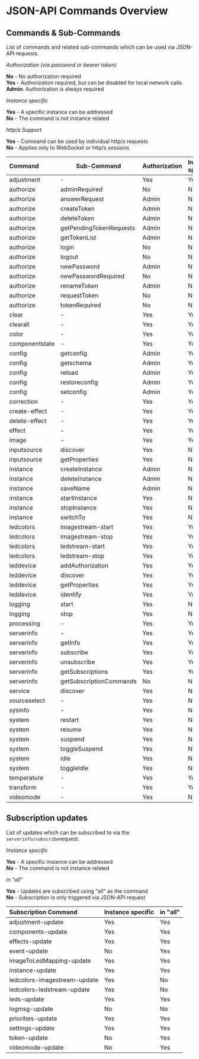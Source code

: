 # JSON-API Commands Overview

## Commands & Sub-Commands

List of commands and related sub-commands which can be used via JSON-API requests.

_Authorization (via password or bearer token)_

**No** - No authorization required<br>
**Yes** - Authorization required, but can be disabled for local network calls<br>
**Admin**: Authorization is always required

_Instance specific_

**Yes** - A specific instance can be addressed<br>
**No** - The command is not instance related

_http/s Support_

**Yes** - Command can be used by individual http/s requests<br>
**No** - Applies only to WebSocket or http/s sessions

| Command        | Sub-Command             | Authorization | Instance specifc | http/s Support |
|:---------------|-------------------------|:--------------|:-----------------|:---------------|
| adjustment     | -                       | Yes           | Yes              | Yes            |
| authorize      | adminRequired           | No            | No               | Yes            |
| authorize      | answerRequest           | Admin         | No               | No             |
| authorize      | createToken             | Admin         | No               | No             |
| authorize      | deleteToken             | Admin         | No               | Yes            |
| authorize      | getPendingTokenRequests | Admin         | No               | No             |
| authorize      | getTokenList            | Admin         | No               | Yes            |
| authorize      | login                   | No            | No               | No             |
| authorize      | logout                  | No            | No               | No             |
| authorize      | newPassword             | Admin         | No               | Yes            |
| authorize      | newPasswordRequired     | No            | No               | Yes            |
| authorize      | renameToken             | Admin         | No               | Yes            |
| authorize      | requestToken            | No            | No               | Yes            |
| authorize      | tokenRequired           | No            | No               | Yes            |
| clear          | -                       | Yes           | Yes              | Yes            |
| clearall       | -                       | Yes           | Yes              | Yes            |
| color          | -                       | Yes           | Yes              | Yes            |
| componentstate | -                       | Yes           | Yes              | Yes            |
| config         | getconfig               | Admin         | Yes              | Yes            |
| config         | getschema               | Admin         | Yes              | Yes            |
| config         | reload                  | Admin         | Yes              | Yes            |
| config         | restoreconfig           | Admin         | Yes              | Yes            |
| config         | setconfig               | Admin         | Yes              | Yes            |
| correction     | -                       | Yes           | Yes              | Yes            |
| create-effect  | -                       | Yes           | Yes              | Yes            |
| delete-effect  | -                       | Yes           | Yes              | Yes            |
| effect         | -                       | Yes           | Yes              | Yes            |
| image          | -                       | Yes           | Yes              | Yes            |
| inputsource    | discover                | Yes           | No               | Yes            |
| inputsource    | getProperties           | Yes           | No               | Yes            |
| instance       | createInstance          | Admin         | No               | Yes            |
| instance       | deleteInstance          | Admin         | No               | Yes            |
| instance       | saveName                | Admin         | No               | Yes            |
| instance       | startInstance           | Yes           | No               | Yes            |
| instance       | stopInstance            | Yes           | No               | Yes            |
| instance       | switchTo                | Yes           | No               | Yes            |
| ledcolors      | imagestream-start       | Yes           | Yes              | Yes            |
| ledcolors      | imagestream-stop        | Yes           | Yes              | Yes            |
| ledcolors      | ledstream-start         | Yes           | Yes              | Yes            |
| ledcolors      | ledstream-stop          | Yes           | Yes              | Yes            |
| leddevice      | addAuthorization        | Yes           | Yes              | Yes            |
| leddevice      | discover                | Yes           | Yes              | Yes            |
| leddevice      | getProperties           | Yes           | Yes              | Yes            |
| leddevice      | identify                | Yes           | Yes              | Yes            |
| logging        | start                   | Yes           | No               | Yes            |
| logging        | stop                    | Yes           | No               | Yes            |
| processing     | -                       | Yes           | Yes              | Yes            |
| serverinfo     | -                       | Yes           | Yes              | Yes            |
| serverinfo     | getInfo                 | Yes           | Yes              | Yes            |
| serverinfo     | subscribe               | Yes           | Yes              | No             |
| serverinfo     | unsubscribe             | Yes           | Yes              | No             |
| serverinfo     | getSubscriptions        | Yes           | Yes              | No             |
| serverinfo     | getSubscriptionCommands | No            | No               | No             |
| service        | discover                | Yes           | No               | Yes            |
| sourceselect   | -                       | Yes           | No               | Yes            |
| sysinfo        | -                       | Yes           | No               | Yes            |
| system         | restart                 | Yes           | No               | Yes            |
| system         | resume                  | Yes           | No               | Yes            |
| system         | suspend                 | Yes           | No               | Yes            |
| system         | toggleSuspend           | Yes           | No               | Yes            |
| system         | idle                    | Yes           | No               | Yes            |
| system         | toggleIdle              | Yes           | No               | Yes            |
| temperature    | -                       | Yes           | Yes              | Yes            |
| transform      | -                       | Yes           | Yes              | Yes            |
| videomode      | -                       | Yes           | No               | Yes            |

## Subscription updates

List of updates which can be subscribed to via the `serverinfo/subscribe`request.

_Instance specific_

**Yes** - A specific instance can be addressed<br>
**No** - The command is not instance related

_in "all"_

**Yes** - Updates are subscribed using "all" as the command<br>
**No** - Subscription is only triggered via JSON-API request

| Subscription Command         | Instance specific | in "all" |
|:-----------------------------|:------------------|:---------|
| adjustment-update            | Yes               | Yes      |
| components-update            | Yes               | Yes      |
| effects-update               | Yes               | Yes      |
| event-update                 | No                | Yes      |
| imageToLedMapping-update     | Yes               | Yes      |
| instance-update              | Yes               | Yes      |
| ledcolors-imagestream-update | Yes               | No       |
| ledcolors-ledstream-update   | Yes               | No       |
| leds-update                  | Yes               | Yes      |
| logmsg-update                | No                | No       |
| priorities-update            | Yes               | Yes      |
| settings-update              | Yes               | Yes      |
| token-update                 | No                | Yes      |
| videomode-update             | No                | Yes      |

